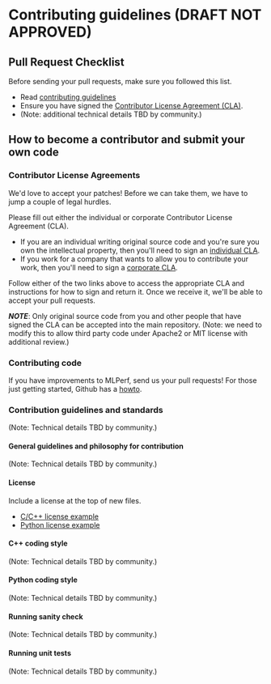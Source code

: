 # Contributing guidelines (DRAFT NOT APPROVED)

## Pull Request Checklist

Before sending your pull requests, make sure you followed this list.

- Read [contributing guidelines](CONTRIBUTING_DRAFT.md)
- Ensure you have signed the [Contributor License Agreement (CLA)](https://cla.developers.google.com/).
- (Note: additional technical details TBD by community.)

## How to become a contributor and submit your own code

### Contributor License Agreements

We'd love to accept your patches! Before we can take them, we have to jump a couple of legal hurdles.

Please fill out either the individual or corporate Contributor License Agreement (CLA).

  * If you are an individual writing original source code and you're sure you own the intellectual property, then you'll need to sign an [individual CLA](https://code.google.com/legal/individual-cla-v1.0.html).
  * If you work for a company that wants to allow you to contribute your work, then you'll need to sign a [corporate CLA](https://code.google.com/legal/corporate-cla-v1.0.html).

Follow either of the two links above to access the appropriate CLA and instructions for how to sign and return it. Once we receive it, we'll be able to accept your pull requests.

***NOTE***: Only original source code from you and other people that have signed the CLA can be accepted into the main repository. (Note: we need to modify this to allow third party code under Apache2 or MIT license with additional review.)

### Contributing code

If you have improvements to MLPerf, send us your pull requests! For those
just getting started, Github has a [howto](https://help.github.com/articles/using-pull-requests/).

### Contribution guidelines and standards

(Note: Technical details TBD by community.)

#### General guidelines and philosophy for contribution

(Note: Technical details TBD by community.)

#### License

Include a license at the top of new files.

* [C/C++ license example](https://github.com/mlperf/policies/blob/master/license_example_DRAFT.cpp)
* [Python license example](https://github.com/mlperf/policies/blob/master/license_example_DRAFT.py)

#### C++ coding style

(Note: Technical details TBD by community.)

#### Python coding style

(Note: Technical details TBD by community.)

#### Running sanity check

(Note: Technical details TBD by community.)

#### Running unit tests

(Note: Technical details TBD by community.)
